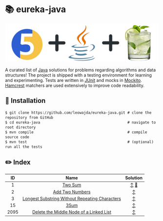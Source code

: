 # :books: eureka-java

![banner](banner.png "eureka-java")

A curated list of [Java](https://www.java.com/en/) solutions for problems regarding algorithms and data structures! The project is shipped with a testing environment for learning and experimenting.
Tests are written in [JUnit](https://junit.org/junit5/) and mocks in [Mockito](https://site.mockito.org/). [Hamcrest](https://hamcrest.org/JavaHamcrest/) matchers are used extensively to improve code readability.

## :pushpin: Installation

```shell
$ git clone https://github.com/leowajda/eureka-java.git # clone the repository from GitHub
$ cd eureka-java                                        # navigate to root directory
$ mvn compile                                           # compile source code
$ mvn test                                              # (optional) run all the tests
```

## :pencil2: Index

|  ID  |                                                              Name                                                               |                                                                                                                   Solution                                                                                                                    |
|:----:|:-------------------------------------------------------------------------------------------------------------------------------:|:---------------------------------------------------------------------------------------------------------------------------------------------------------------------------------------------------------------------------------------------:|
|  1   |                                        [Two Sum](https://leetcode.com/problems/two-sum/)                                        | [:arrow_up_down:](https://github.com/leowajda/eureka-java/blob/master/src/main/java/array/iterative/LC_0001.java) [:arrows_counterclockwise:](https://github.com/leowajda/eureka-java/blob/master/src/main/java/array/recursive/LC_0001.java) |**
|  2   |                                [Add Two Numbers](https://leetcode.com/problems/add-two-numbers/)                                |                                                        [:arrow_up_down:](https://github.com/leowajda/eureka-java/blob/master/src/main/java/singly_linked_list/iterative/LC_0002.java)                                                         |
|  3   | [Longest Substring Without Repeating Characters](https://leetcode.com/problems/longest-substring-without-repeating-characters/) |                                                              [:arrow_up_down:](https://github.com/leowajda/eureka-java/blob/master/src/main/java/string/iterative/LC_0003.java)                                                               |
|  15  |                                           [3Sum](https://leetcode.com/problems/3sum/)                                           |                                                               [:arrow_up_down:](https://github.com/leowajda/eureka-java/blob/master/src/main/java/array/iterative/LC_0015.java)                                                               |
| 2095 |        [Delete the Middle Node of a Linked List](https://leetcode.com/problems/delete-the-middle-node-of-a-linked-list/)        |                                                        [:arrow_up_down:](https://github.com/leowajda/eureka-java/blob/master/src/main/java/singly_linked_list/iterative/LC_2095.java)                                                         |
